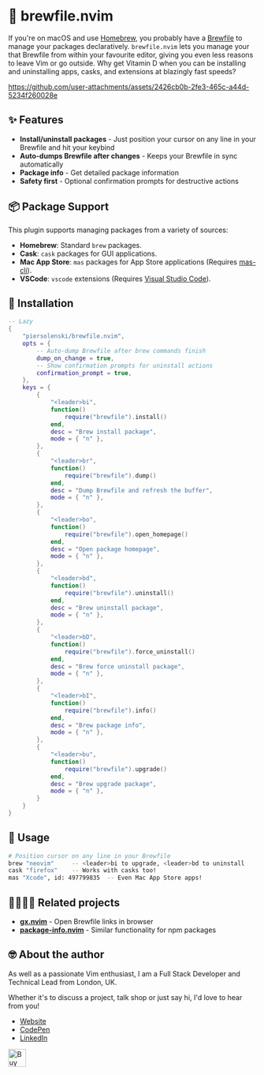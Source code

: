 # 🍺 brewfile.nvim

If you're on macOS and use [Homebrew](https://brew.sh/), you probably have a [Brewfile](https://docs.brew.sh/Brew-Bundle-and-Brewfile) to manage your packages declaratively. `brewfile.nvim` lets you manage your that Brewfile from within your favourite editor, giving you even less reasons to leave Vim or go outside. Why get Vitamin D when you can be installing and uninstalling apps, casks, and extensions at blazingly fast speeds?

https://github.com/user-attachments/assets/2426cb0b-2fe3-465c-a44d-5234f260028e

## ✨ Features

- **Install/uninstall packages** - Just position your cursor on any line in your Brewfile and hit your keybind  
- **Auto-dumps Brewfile after changes** - Keeps your Brewfile in sync automatically  
- **Package info** - Get detailed package information
- **Safety first** - Optional confirmation prompts for destructive actions  

## 📦 Package Support

This plugin supports managing packages from a variety of sources:

- **Homebrew**: Standard `brew` packages.
- **Cask**: `cask` packages for GUI applications.
- **Mac App Store**: `mas` packages for App Store applications (Requires [mas-cli](https://github.com/mas-cli/mas)).
- **VSCode**: `vscode` extensions (Requires [Visual Studio Code](https://code.visualstudio.com/)).

## 🔩 Installation

```lua
-- Lazy
{
	"piersolenski/brewfile.nvim",
    opts = {
        -- Auto-dump Brewfile after brew commands finish
        dump_on_change = true,
        -- Show confirmation prompts for uninstall actions
        confirmation_prompt = true,
    },
	keys = {
		{
			"<leader>bi",
			function()
				require("brewfile").install()
			end,
            desc = "Brew install package",
            mode = { "n" },
		},
        {
            "<leader>br",
            function()
                require("brewfile").dump()
            end,
            desc = "Dump Brewfile and refresh the buffer",
            mode = { "n" },
        },
        {
            "<leader>bo",
            function()
                require("brewfile").open_homepage()
            end,
            desc = "Open package homepage",
            mode = { "n" },
        },
		{
			"<leader>bd",
			function()
				require("brewfile").uninstall()
			end,
            desc = "Brew uninstall package",
            mode = { "n" },
		},
		{
			"<leader>bD",
			function()
				require("brewfile").force_uninstall()
			end,
            desc = "Brew force uninstall package",
            mode = { "n" },
		},
		{
			"<leader>bI",
			function()
				require("brewfile").info()
			end,
            desc = "Brew package info",
            mode = { "n" },
        },
        {
            "<leader>bu",
            function()
                require("brewfile").upgrade()
            end,
            desc = "Brew upgrade package",
            mode = { "n" },
        }
	}
}
```

## 🚀 Usage

```sh
# Position cursor on any line in your Brewfile
brew "neovim"     -- <leader>bi to upgrade, <leader>bd to uninstall
cask "firefox"    -- Works with casks too!
mas "Xcode", id: 497799835  -- Even Mac App Store apps!
```

## 👨‍👩‍👧‍👦 Related projects

- **[gx.nvim](https://github.com/chrishrb/gx.nvim)** - Open Brewfile links in browser
- **[package-info.nvim](https://github.com/vuki656/package-info.nvim)** - Similar functionality for npm packages

## 🤓 About the author

As well as a passionate Vim enthusiast, I am a Full Stack Developer and Technical Lead from London, UK.

Whether it's to discuss a project, talk shop or just say hi, I'd love to hear from you!

- [Website](https://www.piersolenski.com/)
- [CodePen](https://codepen.io/piers)
- [LinkedIn](https://www.linkedin.com/in/piersolenski/)

<a href='https://ko-fi.com/piersolenski' target='_blank'>
  <img height='36' style='border:0px;height:36px;' src='https://cdn.ko-fi.com/cdn/kofi1.png?v=3' border='0' alt='Buy Me a Coffee at ko-fi.com' />
</a>
